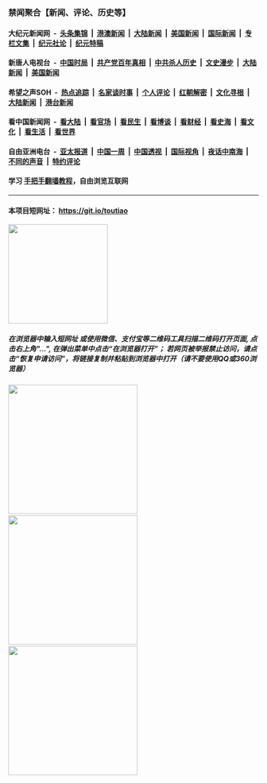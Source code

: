 ### 禁闻聚合【新闻、评论、历史等】

#### 大纪元新闻网 &nbsp;-&nbsp; [头条集锦](indexes/E头条集锦.md?t=03080803) &nbsp;|&nbsp; [港澳新闻](indexes/E港澳新闻.md?t=03080803)  &nbsp;|&nbsp; [大陆新闻](indexes/E大陆新闻.md?t=03080803) &nbsp;|&nbsp; [美国新闻](indexes/E美国新闻.md?t=03080803) &nbsp;|&nbsp; [国际新闻](indexes/E国际新闻.md?t=03080803) &nbsp;|&nbsp; [专栏文集](indexes/E专栏文集.md?t=03080803) &nbsp;|&nbsp; [纪元社论](indexes/E纪元社论.md?t=03080803) &nbsp;|&nbsp; [纪元特稿](indexes/E纪元特稿.md?t=03080803) 

#### 新唐人电视台 &nbsp;-&nbsp; [中国时局](indexes/N中国时局.md?t=03080803) &nbsp;|&nbsp; [共产党百年真相](indexes/N共产党百年真相.md?t=03080803) &nbsp;|&nbsp; [中共杀人历史](indexes/N中共杀人历史.md?t=03080803) &nbsp;|&nbsp; [文史漫步](indexes/N文史漫步.md?t=03080803) &nbsp;|&nbsp; [大陆新闻](indexes/N大陆新闻.md?t=03080803) &nbsp;|&nbsp; [美国新闻](indexes/N美国新闻.md?t=03080803)

#### 希望之声SOH &nbsp;-&nbsp; [热点追踪](indexes/H热点追踪.md?t=03080803) &nbsp;|&nbsp; [名家谈时事](indexes/H名家谈时事.md?t=03080803) &nbsp;|&nbsp; [个人评论](indexes/H个人评论.md?t=03080803)  &nbsp;|&nbsp; [红朝解密](indexes/H红朝解密.md?t=03080803) &nbsp;|&nbsp; [文化寻根](indexes/H文化寻根.md?t=03080803) &nbsp;|&nbsp; [大陆新闻](indexes/H大陆新闻.md?t=03080803) &nbsp;|&nbsp; [港台新闻](indexes/H港台新闻.md?t=03080803)

#### 看中国新闻网 &nbsp;-&nbsp; [看大陆](indexes/S看大陆.md?t=03080803) &nbsp;|&nbsp; [看官场](indexes/S看官场.md?t=03080803) &nbsp;|&nbsp; [看民生](indexes/S看民生.md?t=03080803)  &nbsp;|&nbsp; [看博谈](indexes/S看博谈.md?t=03080803) &nbsp;|&nbsp; [看财经](indexes/S看财经.md?t=03080803) &nbsp;|&nbsp; [看史海](indexes/S看史海.md?t=03080803) &nbsp;|&nbsp; [看文化](indexes/S看文化.md?t=03080803) &nbsp;|&nbsp; [看生活](indexes/S看生活.md?t=03080803) &nbsp;|&nbsp; [看世界](indexes/S看世界.md?t=03080803)

#### 自由亚洲电台 &nbsp;-&nbsp; [亚太报道](indexes/R亚太报道.md?t=03080803) &nbsp;|&nbsp; [中国一周](indexes/R中国一周.md?t=03080803) &nbsp;|&nbsp; [中国透视](indexes/R中国透视.md?t=03080803)  &nbsp;|&nbsp; [国际视角](indexes/R国际视角.md?t=03080803) &nbsp;|&nbsp; [夜话中南海](indexes/R夜话中南海.md?t=03080803) &nbsp;|&nbsp; [不同的声音](indexes/R不同的声音.md?t=03080803) &nbsp;|&nbsp; [特约评论](indexes/R特约评论.md?t=03080803)

#### 学习 [手把手翻墙教程](https://github.com/gfw-breaker/guides/wiki)，自由浏览互联网

----

#### 本项目短网址： https://git.io/toutiao
<img src="https://raw.githubusercontent.com/gfw-breaker/banned-news/master/scripts/img/qr.png" width="200px"/>  

##### 在浏览器中输入短网址 或使用微信、支付宝等二维码工具扫描二维码打开页面, 点击右上角"...", 在弹出菜单中点击“在浏览器打开”； 若网页被举报禁止访问，请点击“恢复申请访问”，将链接复制并粘贴到浏览器中打开（请不要使用QQ或360浏览器）

<img src="https://raw.githubusercontent.com/gfw-breaker/banned-news/master/scripts/img/1.png" width="260px"/> &nbsp; <img src="https://raw.githubusercontent.com/gfw-breaker/banned-news/master/scripts/img/2.png" width="260px"/> &nbsp; <img src="https://raw.githubusercontent.com/gfw-breaker/banned-news/master/scripts/img/3.png" width="260px"/>
